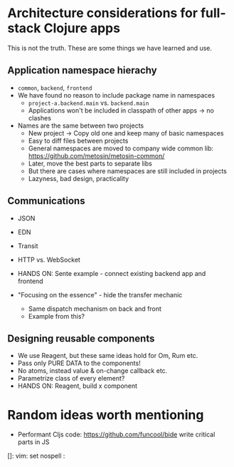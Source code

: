 # Architecture considerations for full-stack Clojure apps

This is not the truth. These are some things we have learned and use.

## Application namespace hierachy

- `common`, `backend`, `frontend`
- We have found no reason to include package name in namespaces
    - `project-a.backend.main` vs. `backend.main`
    - Applications won't be included in classpath of other apps -> no clashes
- Names are the same between two projects
    - New project -> Copy old one and keep many of basic namespaces
    - Easy to diff files between projects
    - General namespaces are moved to company wide common lib: https://github.com/metosin/metosin-common/
    - Later, move the best parts to separate libs
    - But there are cases where namespaces are still included in projects
    - Lazyness, bad design, practicality

## Communications

- JSON
- EDN
- Transit
- HTTP vs. WebSocket
- HANDS ON: Sente example - connect existing backend app and frontend

- "Focusing on the essence" - hide the transfer mechanic
    - Same dispatch mechanism on back and front
    - Example from this?

## Designing reusable components

- We use Reagent, but these same ideas hold for Om, Rum etc.
- Pass only PURE DATA to the components!
- No atoms, instead value & on-change callback etc.
- Parametrize class of every element?
- HANDS ON: Reagent, build x component

# Random ideas worth mentioning

- Performant Cljs code: https://github.com/funcool/bide write critical parts in JS

[]: vim: set nospell :
